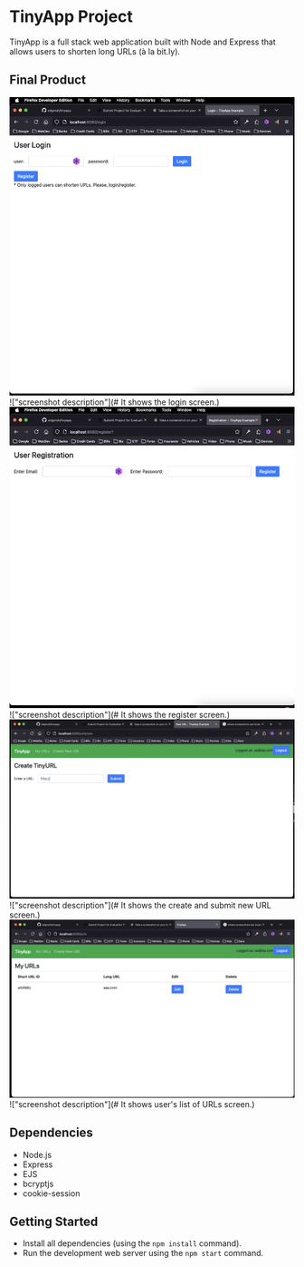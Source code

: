# TinyApp Project

TinyApp is a full stack web application built with Node and Express that allows users to shorten long URLs (à la bit.ly).

## Final Product

!["Screenshot of Login page"](https://github.com/edgmsh/tinyapp/blob/main/docs/login.png)
!["screenshot description"](# It shows the login screen.)
!["Screenshot of Register page"](https://github.com/edgmsh/tinyapp/blob/main/docs/register.png)
!["screenshot description"](# It shows the register screen.)
!["Screenshot of Create URL page"](https://github.com/edgmsh/tinyapp/blob/main/docs/new%20URL.png)
!["screenshot description"](# It shows the create and submit new URL screen.)
!["Screenshot of my URL page"](https://github.com/edgmsh/tinyapp/blob/main/docs/my%20URLs.png)
!["screenshot description"](# It shows user's list of URLs screen.)

## Dependencies

- Node.js
- Express
- EJS
- bcryptjs
- cookie-session

## Getting Started

- Install all dependencies (using the `npm install` command).
- Run the development web server using the `npm start` command.